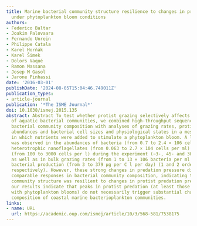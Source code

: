 ```yaml
---
title: Marine bacterial community structure resilience to changes in protist predation
  under phytoplankton bloom conditions
authors:
- Federico Baltar
- Joakim Palovaara
- Fernando Unrein
- Philippe Catala
- Karel Horňák
- Karel Šimek
- Dolors Vaqué
- Ramon Massana
- Josep M Gasol
- Jarone Pinhassi
date: '2016-03-01'
publishDate: '2024-08-05T15:04:46.749011Z'
publication_types:
- article-journal
publication: '*The ISME Journal*'
doi: 10.1038/ismej.2015.135
abstract: Abstract To test whether protist grazing selectively affects the composition
  of aquatic bacterial communities, we combined high-throughput sequencing to determine
  bacterial community composition with analyses of grazing rates, protist and bacterial
  abundances and bacterial cell sizes and physiological states in a mesocosm experiment
  in which nutrients were added to stimulate a phytoplankton bloom. A large variability
  was observed in the abundances of bacteria (from 0.7 to 2.4 × 106 cells per ml),
  heterotrophic nanoflagellates (from 0.063 to 2.7 × 104 cells per ml) and ciliates
  (from 100 to 3000 cells per l) during the experiment (∼3-, 45- and 30-fold, respectively),
  as well as in bulk grazing rates (from 1 to 13 × 106 bacteria per ml per day) and
  bacterial production (from 3 to 379 μg per C l per day) (1 and 2 orders of magnitude,
  respectively). However, these strong changes in predation pressure did not induce
  comparable responses in bacterial community composition, indicating that bacterial
  community structure was resilient to changes in protist predation pressure. Overall,
  our results indicate that peaks in protist predation (at least those associated
  with phytoplankton blooms) do not necessarily trigger substantial changes in the
  composition of coastal marine bacterioplankton communities.
links:
- name: URL
  url: https://academic.oup.com/ismej/article/10/3/568-581/7538175
---
```

